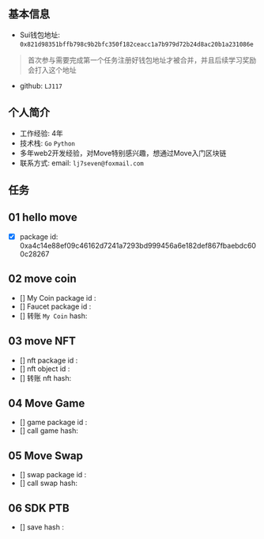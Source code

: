 ## 基本信息

- Sui钱包地址: `0x821d98351bffb798c9b2bfc350f182ceacc1a7b979d72b24d8ac20b1a231086e`

> 首次参与需要完成第一个任务注册好钱包地址才被合并，并且后续学习奖励会打入这个地址

- github: `LJ117`

## 个人简介

- 工作经验: 4年
- 技术栈: `Go` `Python`
- 多年web2开发经验，对Move特别感兴趣，想通过Move入门区块链
- 联系方式: email: `lj7seven@foxmail.com`

## 任务

## 01 hello move

- [x] package id: 0xa4c14e88ef09c46162d7241a7293bd999456a6e182def867fbaebdc600c28267

## 02 move coin

- [] My Coin package id :
- [] Faucet package id :
- [] 转账 `My Coin` hash:

## 03 move NFT

- [] nft package id :
- [] nft object id :
- [] 转账 nft  hash:

## 04 Move Game

- [] game package id :
- [] call game hash:

## 05 Move Swap

- [] swap package id :
- [] call swap hash:

## 06 SDK PTB

- [] save hash :
